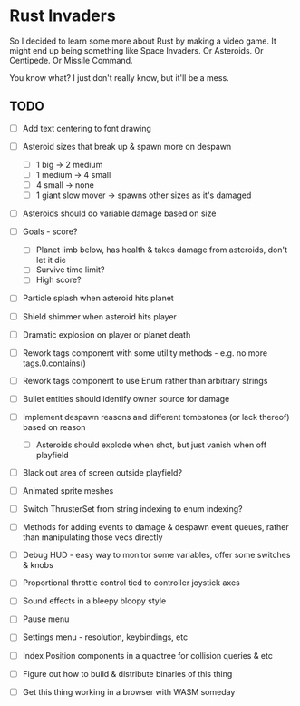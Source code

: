 # Rust Invaders

So I decided to learn some more about Rust by making a video game. It might end
up being something like Space Invaders. Or Asteroids. Or Centipede. Or Missile
Command.

You know what? I just don't really know, but it'll be a mess.

## TODO

- [ ] Add text centering to font drawing

- [ ] Asteroid sizes that break up & spawn more on despawn
    - [ ] 1 big -> 2 medium
    - [ ] 1 medium -> 4 small
    - [ ] 4 small -> none
    - [ ] 1 giant slow mover -> spawns other sizes as it's damaged

- [ ] Asteroids should do variable damage based on size

- [ ] Goals - score?
    - [ ] Planet limb below, has health & takes damage from asteroids, don't let it die
    - [ ] Survive time limit?
    - [ ] High score?

- [ ] Particle splash when asteroid hits planet

- [ ] Shield shimmer when asteroid hits player

- [ ] Dramatic explosion on player or planet death

- [ ] Rework tags component with some utility methods - e.g. no more tags.0.contains()

- [ ] Rework tags component to use Enum rather than arbitrary strings

- [ ] Bullet entities should identify owner source for damage

- [ ] Implement despawn reasons and different tombstones (or lack thereof) based on reason
    - [ ] Asteroids should explode when shot, but just vanish when off playfield

- [ ] Black out area of screen outside playfield?

- [ ] Animated sprite meshes

- [ ] Switch ThrusterSet from string indexing to enum indexing?

- [ ] Methods for adding events to damage & despawn event queues, rather than
      manipulating those vecs directly

- [ ] Debug HUD - easy way to monitor some variables, offer some switches & knobs

- [ ] Proportional throttle control tied to controller joystick axes

- [ ] Sound effects in a bleepy bloopy style

- [ ] Pause menu

- [ ] Settings menu - resolution, keybindings, etc

- [ ] Index Position components in a quadtree for collision queries & etc

- [ ] Figure out how to build & distribute binaries of this thing

- [ ] Get this thing working in a browser with WASM someday

